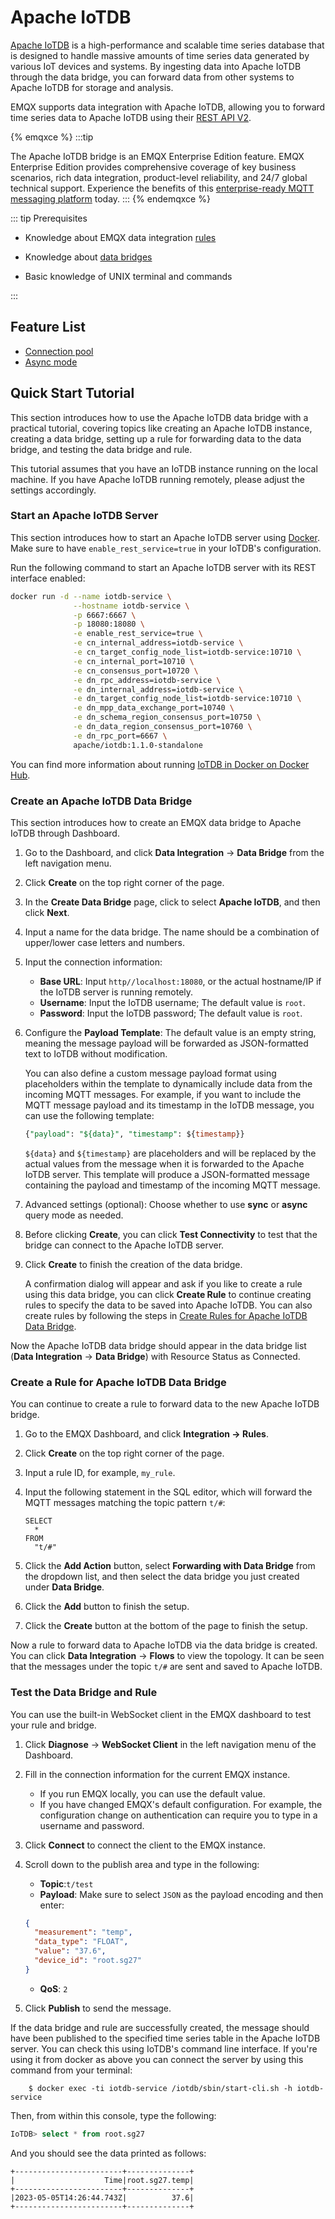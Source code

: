 # Apache IoTDB

[Apache IoTDB](https://iotdb.apache.org/) is a high-performance and scalable time series database that is designed to handle massive amounts of time series data generated by various IoT devices and systems. By ingesting data into Apache IoTDB through the data bridge, you can forward data from other systems to Apache IoTDB for storage and analysis.

EMQX supports data integration with Apache IoTDB, allowing you to forward time series data to Apache IoTDB using their [REST API V2](https://iotdb.apache.org/UserGuide/Master/API/RestServiceV2.html).

{% emqxce %}
:::tip 

The Apache IoTDB bridge is an EMQX Enterprise Edition feature. EMQX Enterprise Edition provides comprehensive coverage of key business scenarios, rich data integration, product-level reliability, and 24/7 global technical support. Experience the benefits of this [enterprise-ready MQTT messaging platform](https://www.emqx.com/en/try?product=enterprise) today.
::: {% endemqxce %}

::: tip Prerequisites

- Knowledge about EMQX data integration [rules](./rules.md)

- Knowledge about [data bridges](./data-bridges.md)

- Basic knowledge of UNIX terminal and commands

:::

## Feature List

- [Connection pool](./data-bridges.md#connection-pool)
- [Async mode](./data-bridges.md#async-mode)
<!-- - [Batch mode](./data-bridges.md) -->
<!-- - [Buffer mode](./data-bridges.md) -->

## Quick Start Tutorial

This section introduces how to use the Apache IoTDB data bridge with a practical tutorial, covering topics like creating an Apache IoTDB instance, creating a data bridge, setting up a rule for forwarding data to the data bridge, and testing the data bridge and rule.

This tutorial assumes that you have an IoTDB instance running on the local machine. If you have Apache IoTDB running remotely, please adjust the settings accordingly.

### Start an Apache IoTDB Server

This section introduces how to start an Apache IoTDB server using [Docker](https://www.docker.com/). Make sure to have `enable_rest_service=true` in your IoTDB's configuration.

Run the following command to start an Apache IoTDB server with its REST interface enabled:

```bash
docker run -d --name iotdb-service \
              --hostname iotdb-service \
              -p 6667:6667 \
              -p 18080:18080 \
              -e enable_rest_service=true \
              -e cn_internal_address=iotdb-service \
              -e cn_target_config_node_list=iotdb-service:10710 \
              -e cn_internal_port=10710 \
              -e cn_consensus_port=10720 \
              -e dn_rpc_address=iotdb-service \
              -e dn_internal_address=iotdb-service \
              -e dn_target_config_node_list=iotdb-service:10710 \
              -e dn_mpp_data_exchange_port=10740 \
              -e dn_schema_region_consensus_port=10750 \
              -e dn_data_region_consensus_port=10760 \
              -e dn_rpc_port=6667 \
              apache/iotdb:1.1.0-standalone
```

You can find more information about running [IoTDB in Docker on Docker Hub](https://hub.docker.com/r/apache/iotdb).

### Create an Apache IoTDB Data Bridge

This section introduces how to create an EMQX data bridge to Apache IoTDB through Dashboard.

1. Go to the Dashboard, and click **Data Integration** -> **Data Bridge** from the left navigation menu.

2. Click **Create** on the top right corner of the page.

3. In the **Create Data Bridge** page, click to select **Apache IoTDB**, and then click **Next**.

4. Input a name for the data bridge. The name should be a combination of upper/lower case letters and numbers.

5. Input the connection information:
   * **Base URL**: Input `http//localhost:18080`, or the actual hostname/IP if the IoTDB server is running remotely.
   * **Username**: Input the IoTDB username; The default value is `root`.
   * **Password**: Input the IoTDB password; The default value is `root`.
   
6. Configure the **Payload Template**: The default value is an empty string, meaning the message payload will be forwarded as JSON-formatted text to IoTDB without modification.

   You can also define a custom message payload format using placeholders within the template to dynamically include data from the incoming MQTT messages. For example, if you want to include the MQTT message payload and its timestamp in the IoTDB message, you can use the following template:

   ```sql
   {"payload": "${data}", "timestamp": ${timestamp}}
   ```

   `${data}` and `${timestamp}` are placeholders and will be replaced by the actual values from the message when it is forwarded to the Apache IoTDB server. This template will produce a JSON-formatted message containing the payload and timestamp of the incoming MQTT message. 

7. Advanced settings (optional):  Choose whether to use **sync** or **async** query mode as needed.

8. Before clicking **Create**, you can click **Test Connectivity** to test that the bridge can connect to the Apache IoTDB server.

9. Click **Create** to finish the creation of the data bridge.

   A confirmation dialog will appear and ask if you like to create a rule using this data bridge, you can click **Create Rule** to continue creating rules to specify the data to be saved into Apache IoTDB. You can also create rules by following the steps in [Create Rules for Apache IoTDB Data Bridge](#create-a-rule-for-apache-iotdb-bridge).

Now the Apache IoTDB data bridge should appear in the data bridge list (**Data Integration** -> **Data Bridge**) with Resource Status as Connected. 

### Create a Rule for Apache IoTDB Data Bridge

You can continue to create a rule to forward data to the new Apache IoTDB bridge.

1. Go to the EMQX Dashboard, and click **Integration -> Rules**.

2. Click **Create** on the top right corner of the page.

3. Input a rule ID, for example, `my_rule`.

4. Input the following statement in the SQL editor, which will forward the MQTT messages matching the topic pattern `t/#`:

   ```
   SELECT
     *
   FROM
     "t/#"

   ```

5. Click the **Add Action** button, select **Forwarding with Data Bridge** from the dropdown list, and then select the data bridge you just created under **Data Bridge**.

6. Click the **Add** button to finish the setup.

7. Click the **Create** button at the bottom of the page to finish the setup.

Now a rule to forward data to Apache IoTDB via the data bridge is created. You can click **Data Integration** -> **Flows** to view the topology. It can be seen that the messages under the topic `t/#` are sent and saved to Apache IoTDB.

### Test the Data Bridge and Rule

You can use the built-in WebSocket client in the EMQX dashboard to test your rule and bridge.

1. Click **Diagnose** -> **WebSocket Client** in the left navigation menu of the Dashboard.

2. Fill in the connection information for the current EMQX instance. 

   - If you run EMQX locally, you can use the default value.
   - If you have changed EMQX's default configuration. For example, the configuration change on authentication can require you to type in a username and password.

3. Click **Connect** to connect the client to the EMQX instance.

3. Scroll down to the publish area and type in the following:
   * **Topic**:`t/test`
   * **Payload**: Make sure to select `JSON` as the payload encoding and then enter:
   ```json
   {
     "measurement": "temp",
     "data_type": "FLOAT",
     "value": "37.6",
     "device_id": "root.sg27"
   }
   ```
   * **QoS**: `2`
   
4. Click **Publish** to send the message.

If the data bridge and rule are successfully created, the message should have been published to the specified time series table in the Apache IoTDB server. You can check this using IoTDB's command line interface. If you're using it from docker as above you can connect the server by using this command from your terminal:

```shell
    $ docker exec -ti iotdb-service /iotdb/sbin/start-cli.sh -h iotdb-service
```

Then, from within this console, type the following:
```sql
IoTDB> select * from root.sg27
```
And you should see the data printed as follows:
```
+------------------------+--------------+
|                    Time|root.sg27.temp|
+------------------------+--------------+
|2023-05-05T14:26:44.743Z|          37.6|
+------------------------+--------------+
```

